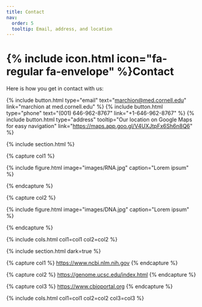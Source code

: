```yaml
---
title: Contact
nav:
  order: 5
  tooltip: Email, address, and location
---
```


# {% include icon.html icon="fa-regular fa-envelope" %}Contact

Here is how you get in contact with us:

{%
  include button.html
  type="email"
  text="marchion@med.cornell.edu"
  link="marchion at med.cornell.edu"
%}
{%
  include button.html
  type="phone"
  text="(001) 646-962-8767"
  link="+1-646-962-8767"
%}
{%
  include button.html
  type="address"
  tooltip="Our location on Google Maps for easy navigation"
  link="https://maps.app.goo.gl/V4UXJtpFx6Sh6n8Q6"
%}

{% include section.html %}

{% capture col1 %}

{%
  include figure.html
  image="images/RNA.jpg"
  caption="Lorem ipsum"
%}

{% endcapture %}

{% capture col2 %}

{%
  include figure.html
  image="images/DNA.jpg"
  caption="Lorem ipsum"
%}

{% endcapture %}

{% include cols.html col1=col1 col2=col2 %}

{% include section.html dark=true %}

{% capture col1 %}
https://www.ncbi.nlm.nih.gov
{% endcapture %}

{% capture col2 %}
https://genome.ucsc.edu/index.html
{% endcapture %}

{% capture col3 %}
https://www.cbioportal.org
{% endcapture %}

{% include cols.html col1=col1 col2=col2 col3=col3 %}
